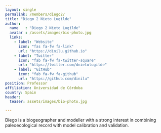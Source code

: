 ```yaml
---
layout: single
permalink: /members/diego2/
title: "Diego 2 Nieto Lugilde"
author:
  name   : "Diego 2 Nieto Lugilde"
  avatar : /assets/images/bio-photo.jpg
  links:
    - label: "Website"
      icon: "fas fa-fw fa-link"
      url: "https://dinilu.github.io"
    - label: "Twitter"
      icon: "fab fa-fw fa-twitter-square"
      url: "https://twitter.com/dnietolugilde"
    - label: "GitHub"
      icon: "fab fa-fw fa-github"
      url: "https://github.com/dinilu"
position: Professor
affiliation: Universidad de Córdoba
country: Spain
header:
  teaser: assets/images/bio-photo.jpg

---
```

Diego is a biogeographer and modeller with a strong interest in combining paleoecological record with model calibration and validation.
